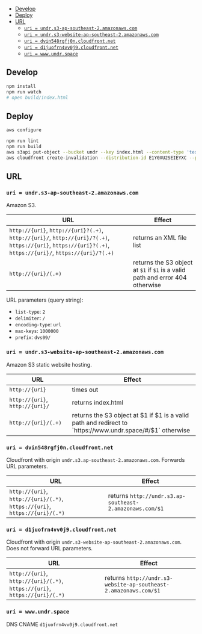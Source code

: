 -   [Develop](#develop)
-   [Deploy](#deploy)
-   [URL](#url)
    -   [`uri = undr.s3-ap-southeast-2.amazonaws.com`](#uri--undrs3-ap-southeast-2amazonawscom)
    -   [`uri = undr.s3-website-ap-southeast-2.amazonaws.com`](#uri--undrs3-website-ap-southeast-2amazonawscom)
    -   [`uri = dvin548rgfj0n.cloudfront.net`](#uri--dvin548rgfj0ncloudfrontnet)
    -   [`uri = d1juofrn4vv0j9.cloudfront.net`](#uri--d1juofrn4vv0j9cloudfrontnet)
    -   [`uri = www.undr.space`](#uri--wwwundrspace)

## Develop

```sh
npm install
npm run watch
# open build/index.html
```

## Deploy

```sh
aws configure
```

```sh
npm run lint
npm run build
aws s3api put-object --bucket undr --key index.html --content-type 'text/html' --body build/index.html
aws cloudfront create-invalidation --distribution-id E1Y0XU2SEIEYXC --paths '/index.html'
```

## URL

### `uri = undr.s3-ap-southeast-2.amazonaws.com`

Amazon S3.

| URL                                                                                                                                                        | Effect                                                                        |
| ---------------------------------------------------------------------------------------------------------------------------------------------------------- | ----------------------------------------------------------------------------- |
| `http://{uri}`, `http://{uri}?(.+)`, `http://{uri}/`, `http://{uri}/?(.+)`, `https://{uri}`, `https://{uri}?(.+)`, `https://{uri}/`, `https://{uri}/?(.+)` | returns an XML file list                                                      |
| `http://{uri}/(.+)`                                                                                                                                        | returns the S3 object at `$1` if `$1` is a valid path and error 404 otherwise |

URL parameters (query string):

-   `list-type`: `2`
-   `delimiter`: `/`
-   `encoding-type`: `url`
-   `max-keys`: `1000000`
-   `prefix`: `dvs09/`

### `uri = undr.s3-website-ap-southeast-2.amazonaws.com`

Amazon S3 static website hosting.

| URL                             | Effect                                                                                                    |
| ------------------------------- | --------------------------------------------------------------------------------------------------------- |
| `http://{uri}`                  | times out                                                                                                 |
| `http://{uri}`, `http://{uri}/` | returns index.html                                                                                        |
| `http://{uri}/(.+)`             | returns the S3 object at $1 if $1 is a valid path and redirect to `https://www.undr.space/#/$1` otherwise |

### `uri = dvin548rgfj0n.cloudfront.net`

Cloudfront with origin `undr.s3.ap-southeast-2.amazonaws.com`. Forwards URL parameters.

| URL                                                                        | Effect                                                   |
| -------------------------------------------------------------------------- | -------------------------------------------------------- |
| `http://{uri}`, `http://{uri}/(.*)`, `https://{uri}`, `https://{uri}/(.*)` | returns `http://undr.s3.ap-southeast-2.amazonaws.com/$1` |

### `uri = d1juofrn4vv0j9.cloudfront.net`

Cloudfront with origin `undr.s3-website-ap-southeast-2.amazonaws.com`. Does not forward URL parameters.

| URL                                                                        | Effect                                                           |
| -------------------------------------------------------------------------- | ---------------------------------------------------------------- |
| `http://{uri}`, `http://{uri}/(.*)`, `https://{uri}`, `https://{uri}/(.*)` | returns `http://undr.s3-website-ap-southeast-2.amazonaws.com/$1` |

### `uri = www.undr.space`

DNS CNAME `d1juofrn4vv0j9.cloudfront.net`
